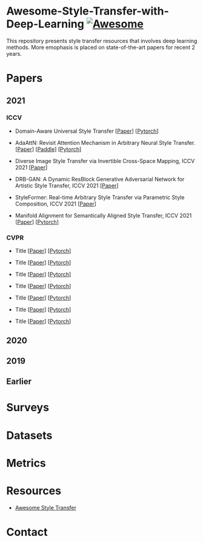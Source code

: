 # Awesome-Style-Transfer-with-Deep-Learning [![Awesome](https://awesome.re/badge.svg)](https://awesome.re)
This repository presents style transfer resources that involves deep learning methods. More emophasis is placed on state-of-the-art papers for recent 2 years.

# Papers

## 2021

### ICCV 
* Domain-Aware Universal Style Transfer [[Paper](https://openaccess.thecvf.com/content/ICCV2021/papers/Hong_Domain-Aware_Universal_Style_Transfer_ICCV_2021_paper.pdf)] [[Pytorch](https://github.com/Kibeom-Hong/Domain-Aware-Style-Transfer)]

* AdaAttN: Revisit Attention Mechanism in Arbitrary Neural Style Transfer. [[Paper](https://openaccess.thecvf.com/content/ICCV2021/papers/Liu_AdaAttN_Revisit_Attention_Mechanism_in_Arbitrary_Neural_Style_Transfer_ICCV_2021_paper.pdf)] [[Paddle](https://github.com/wzmsltw/AdaAttN)] [[Pytorch](https://github.com/Huage001/AdaAttN)]

* Diverse Image Style Transfer via Invertible Cross-Space Mapping, ICCV 2021 [[Paper](https://openaccess.thecvf.com/content/ICCV2021/papers/Chen_Diverse_Image_Style_Transfer_via_Invertible_Cross-Space_Mapping_ICCV_2021_paper.pdf)]

* DRB-GAN: A Dynamic ResBlock Generative Adversarial Network for Artistic Style Transfer, ICCV 2021 [[Paper](https://openaccess.thecvf.com/content/ICCV2021/papers/Xu_DRB-GAN_A_Dynamic_ResBlock_Generative_Adversarial_Network_for_Artistic_Style_ICCV_2021_paper.pdf)]

* StyleFormer: Real-time Arbitrary Style Transfer via Parametric Style Composition, ICCV 2021 [[Paper](https://openaccess.thecvf.com/content/ICCV2021/papers/Wu_StyleFormer_Real-Time_Arbitrary_Style_Transfer_via_Parametric_Style_Composition_ICCV_2021_paper.pdf)]

* Manifold Alignment for Semantically Aligned Style Transfer, ICCV 2021 [[Paper](https://openaccess.thecvf.com/content/ICCV2021/papers/Huo_Manifold_Alignment_for_Semantically_Aligned_Style_Transfer_ICCV_2021_paper.pdf)] [[Pytorch](https://github.com/NJUHuoJing/MAST)]

### CVPR 

* Title [[Paper]()] [[Pytorch]()] 

* Title [[Paper]()] [[Pytorch]()] 

* Title [[Paper]()] [[Pytorch]()] 

* Title [[Paper]()] [[Pytorch]()] 

* Title [[Paper]()] [[Pytorch]()] 

* Title [[Paper]()] [[Pytorch]()] 

* Title [[Paper]()] [[Pytorch]()] 



## 2020

## 2019

## Earlier 

# Surveys

# Datasets

# Metrics

# Resources
* [Awesome Style Transfer](https://github.com/neuralchen/awesome_style_transferb)

# Contact
